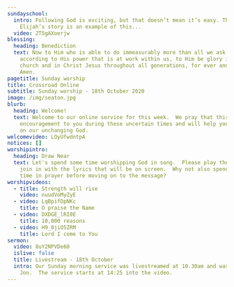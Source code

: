 ```yaml
---
sundayschool:
  intro: Following God is exciting, but that doesn’t mean it’s easy. The prophet
    Elijah’s story is an example of this...
  video: 2T5gAXoerjw
blessing:
  heading: Benediction
  text: Now to Him who is able to do immeasurably more than all we ask or imagine,
    according to His power that is at work within us, to Him be glory in the
    church and in Christ Jesus throughout all generations, for ever and ever!
    Amen.
pagetitle: Sunday worship
title: Crossroad Online
subtitle: Sunday worship - 18th October 2020
image: /img/seaton.jpg
blurb:
  heading: Welcome!
  text: Welcome to our online service for this week.  We pray that this will be an
    encouragement to you during these uncertain times and will help you to focus
    on our unchanging God.
welcomevideo: LOyUfwdntpA
notices: []
worshipintro:
  heading: Draw Near
  text: Let's spend some time worshipping God in song.  Please play the videos and
    join in with the lyrics that will be on screen.  Why not also spend some
    time in prayer before moving on to the message?
worshipvideos:
  - title: Strength will rise
    video: nuudVoMyZyE
  - video: LqBpifDpNKc
    title: O praise the Name
  - video: DXDGE_lRI0E
    title: 10,000 reasons
  - video: H9_0jiO5ZRM
    title: Lord I come to You
sermon:
  video: 8uY2NPVDe60
  islive: false
  title: Livestream - 18th October
  intro: Our Sunday morning service was livestreamed at 10.30am and was led by
    Jon.  The service starts at 14:25 into the video.
---
```

